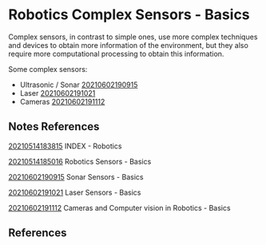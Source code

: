 ---
---
# Robotics Complex Sensors - Basics

Complex sensors, in contrast to simple ones, use more complex techniques
and devices to obtain more information of the environment, but they also
require more computational processing to obtain this information.

Some complex sensors:

-   Ultrasonic / Sonar [20210602190915](/notes/20210602190915)
-   Laser [20210602191021](/notes/20210602191021)
-   Cameras [20210602191112](/notes/20210602191112)

## Notes References

[20210514183815](/notes/20210514183815) INDEX - Robotics

[20210514185016](/notes/20210514185016) Robotics Sensors - Basics

[20210602190915](/notes/20210602190915) Sonar Sensors - Basics

[20210602191021](/notes/20210602191021) Laser Sensors - Basics

[20210602191112](/notes/20210602191112) Cameras and Computer vision in Robotics - Basics

## References

